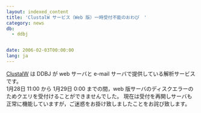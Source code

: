 ```yaml
---
layout: indexed_content
title: 'ClustalW サービス（Web 版）一時受付不能のおわび　'
category: news
db:
  - ddbj


date: 2006-02-03T00:00:00
lang: ja
---
```


<a href="http://clustalw.ddbj.nig.ac.jp/top-j.html">ClustalW</a> は DDBJ が web サーバと e-mail サーバで提供している解析サービスです。<br>1月28日 11:00 から 1月29日 0:00 までの間，web 版サーバのディスクエラーのためクエリを受付けることができませんでした。 現在は受付を再開しサーバも正常に機能していますが，ご迷惑をお掛け致しましたことをお詫び致します。
